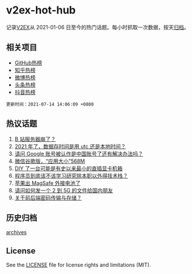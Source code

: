 # v2ex-hot-hub

 记录[V2EX](https://www.v2ex.com/)从 2021-01-06 日至今的热门话题。每小时抓取一次数据，按天[归档](archives)。
 
 ## 相关项目

- [GitHub热榜](https://github.com/lonnyzhang423/github-hot-hub)
- [知乎热榜](https://github.com/lonnyzhang423/zhihu-hot-hub)
- [微博热榜](https://github.com/lonnyzhang423/weibo-hot-hub)
- [头条热榜](https://github.com/lonnyzhang423/toutiao-hot-hub)
- [抖音热榜](https://github.com/lonnyzhang423/douyin-hot-hub)


 `更新时间：2021-07-14 14:06:09 +0800`

## 热议话题

1. [B 站服务器崩了？](https://www.v2ex.com/t/789356)
1. [2021 年了，数据存时间是用 utc 还是本地时间？](https://www.v2ex.com/t/789255)
1. [请问 Google 账号被认作是中国账号了还有解决办法吗？](https://www.v2ex.com/t/789338)
1. [微信谷歌版，“应用大小”568M](https://www.v2ex.com/t/789383)
1. [DIY 了一台可能是有史以来最小的直插显卡机箱](https://www.v2ex.com/t/789310)
1. [程序员到底该不该学习研究除本职以外得技术栈？](https://www.v2ex.com/t/789276)
1. [苹果出 MagSafe 外接电池了](https://www.v2ex.com/t/789390)
1. [请问如何发一个 2 到 5G 的文件给国内朋友](https://www.v2ex.com/t/789447)
1. [关于前后端密码传输与存储？](https://www.v2ex.com/t/789385)

## 历史归档

[archives](archives)

## License

See the [LICENSE](LICENSE) file for license rights and limitations (MIT).

